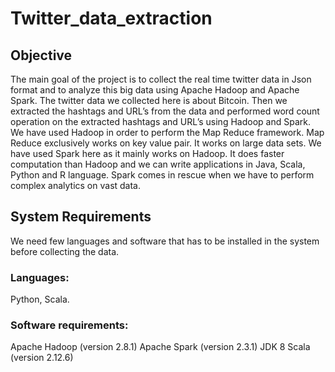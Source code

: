 # Twitter_data_extraction

## Objective 

The main goal of the project is to collect the real time twitter data in Json format and  to analyze this big data using Apache Hadoop and Apache Spark. The twitter data we collected here is about Bitcoin. Then we extracted the hashtags and URL’s from the data and performed word count operation on the extracted hashtags and URL’s using Hadoop and Spark.
We have used Hadoop in order to perform the Map Reduce framework. Map Reduce exclusively works on key value pair. It works on large data sets.
We have used Spark here as it mainly works on Hadoop. It does faster computation than Hadoop and we can write applications in Java, Scala, Python and R language. Spark comes in rescue when we have to perform complex analytics on vast data.

## System Requirements

We need few languages and software that has to be installed in the system before collecting the data.

### Languages: 
Python, Scala.
### Software requirements: 
Apache Hadoop (version 2.8.1)
Apache Spark (version 2.3.1)
JDK 8
Scala (version  2.12.6)
